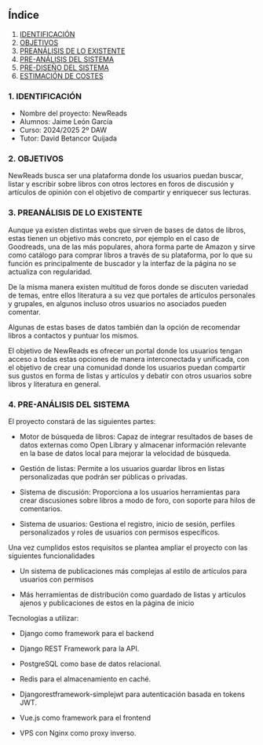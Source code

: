 ## Índice

1. [IDENTIFICACIÓN](#id1)
2. [OBJETIVOS](#id2)
3. [PREANÁLISIS DE LO EXISTENTE](#id3)
4. [PRE-ANÁLISIS DEL SISTEMA](#id4)
5. [PRE-DISEÑO DEL SISTEMA](#id5)
6. [ESTIMACIÓN DE COSTES](#id6)



### 1. IDENTIFICACIÓN <a name="id1"></a>


+ Nombre del proyecto: NewReads
+ Alumnos: Jaime León García
+ Curso: 2024/2025 2º DAW
+ Tutor: David Betancor Quijada

### 2. OBJETIVOS <a name="id2"></a>

NewReads busca ser una plataforma donde los usuarios puedan buscar, listar y escribir sobre libros con otros lectores en foros de discusión y artículos de opinión con el objetivo de compartir y enriquecer sus lecturas.

### 3. PREANÁLISIS DE LO EXISTENTE <a name="id3"></a>

Aunque ya existen distintas webs que sirven de bases de datos de libros, estas tienen un objetivo más concreto, por ejemplo en el caso de Goodreads, una de las más populares, ahora forma parte de Amazon y sirve como catálogo para comprar libros a través de su plataforma, por lo que su función es principalmente de buscador y la interfaz de la página no se actualiza con regularidad.

De la misma manera existen multitud de foros donde se discuten variedad de temas, entre ellos literatura a su vez que portales de artículos personales y grupales, en algunos incluso otros usuarios no asociados pueden comentar.

Algunas de estas bases de datos también dan la opción de recomendar libros a contactos y puntuar los mismos.

El objetivo de NewReads es ofrecer un portal donde los usuarios tengan acceso a todas estas opciones de manera interconectada y unificada, con el objetivo de crear una comunidad donde los usuarios puedan compartir sus gustos en forma de listas y artículos y debatir con otros usuarios sobre libros y literatura en general.

### 4. PRE-ANÁLISIS DEL SISTEMA <a name="id4"></a>

El proyecto constará de las siguientes partes:  

- Motor de búsqueda de libros: Capaz de integrar resultados de bases de datos externas como Open Library y almacenar información relevante en la base de datos local para mejorar la velocidad de búsqueda.

- Gestión de listas: Permite a los usuarios guardar libros en listas personalizadas que podrán ser públicas o privadas.

- Sistema de discusión: Proporciona a los usuarios herramientas para crear discusiones sobre libros a modo de foro, con soporte para hilos de comentarios.

- Sistema de usuarios: Gestiona el registro, inicio de sesión, perfiles personalizados y roles de usuarios con permisos específicos.

Una vez cumplidos estos requisitos se plantea ampliar el proyecto con las siguientes funcionalidades

- Un sistema de publicaciones más complejas al estilo de artículos para usuarios con permisos

- Más herramientas de distribución como guardado de listas y artículos ajenos y publicaciones de estos en la página de inicio

Tecnologías a utilizar:

- Django como framework para el backend

- Django REST Framework para la API.

- PostgreSQL como base de datos relacional.

- Redis para el almacenamiento en caché.

- Djangorestframework-simplejwt para autenticación basada en tokens JWT.

- Vue.js como framework para el frontend

- VPS con Nginx como proxy inverso.




